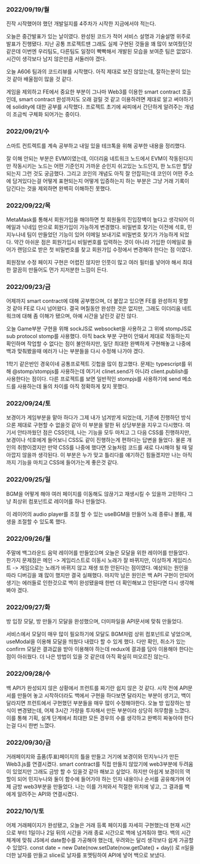 ### 2022/09/19/월

진작 시작했어야 했던 개발일지를 4주차가 시작한 지금에서야 적는다.

오늘은 중간발표가 있는 날이였다. 완성된 코드가 적어 서비스 설명과 기술설명 위주로 발표가 진행됐다. 지난 공통 프로젝트땐 그래도 실제 구현된 것들을 꽤 많이 보여줬던것 같은데 이번엔 우리팀도, 다른팀도 일정이 빡빡해서 개발된 모습을 보여준 팀은 없었다. 시간이 생각보다 남지 않은만큼 서둘러야 겠다.

오늘 A606 팀과의 코드리뷰를 시작했다. 아직 제대로 보진 않았는데, 잘하는분이 있는것 같아 배울점이 많을 것  같다.

게임을 제외하고 FE에서 중요한 부분이 그나마 Web3를 이용한 smart contract 호출인데, smart contract 완성까지도 오래 걸릴 것 같고 이용하려면 제대로 알고 써야하기에 solidity에 대한 공부를 시작했다. 프로젝트 초기에 싸피에서 간단하게 알려주는 개념이 조금씩 구체화 되어가는 중이다.



### 2022/09/21/수

스마트 컨트렉트를 계속 공부하고 내일 있을 테크톡을 위해 공부한 내용을 정리했다.

잘 이해 안되는 부분은 EVM이였는데, 이더리움 네트워크 노드에서 EVM이 작동된다지만 작동시키는 노드는 어떤 기준인지 가까운 순인지 쉬고있는 노드인지, 한 노드만 할당되는지 그런 것도 궁금했다. 그리고 코인의 개념도 아직 잘 안잡히는데 코인이 어떤 주소에 담겨있다는걸 어떻게 표현되는지 어떻게 입증하는지 하는 부분은 그냥 거래 기록이 담긴다는 것을 제외하면 완벽히 이해하진 못했다.



### 2022/09/22/목

MetaMask를 통해서 회원가입을 해야하면 첫 회원들의 진입장벽이 높다고 생각되어 이메일과 닉네임 만으로 회원가입이 가능하게 변경했다. 비밀번호 찾기는 이전에 석호, 민지누나네 팀이 만들었던 기능이 있어 이메일 보내기로 비밀번호 찾기가 가능하게 되었다. 약간 아쉬운 점은 회원가입시 비밀번호를 입력하는 것이 아니라 가입한 이메일로 들어가 랜덤으로 받은 첫 비밀번호를 찾고 회원가입 수정에서 변경해야 한다는 점 이였다.

회원정보 수정 페이지 구현은 어렵진 않지만 인풋이 많고 여러 필터를 넣어야 해서 최대한 깔끔히 만들어도 먼가 지저분한 느낌이 든다.



### 2022/09/23/금

어제까지 smart contract에 대해 공부했으며, 더 붙잡고 있으면 FE를 완성하지 못할 것 같아 FE로 다시 넘어왔다. 결국 며칠동안 완성한 것은 없지만, 그래도 이더리움 네트워크에 대해 좀 이해가 됐으며, 아예 시간을 날린것 같진 않다.

오늘 Game부분 구현을 위해 sockJS로 websocket을 사용하고 그 위에 stompJS로 sub protocol stomp를 사용했다. 아직 back 부분 구현이 안돼서 제대로 작동하는지 확인하며 작업할 수 없다는 점이 불안하지만, 일단 최대한 완벽하게 구현해놓고 나중에 백과 맞춰봤을때 에러가 나는 부분들을 다시 수정해 나가야 겠다.

1학기 같은반인 경욱이네 공통프로젝트 깃헙을 많이 참고했다. 문제는 typescript를 위해 @stomp/stompjs를 사용하는데 여기서 clinet.send가 아니라 client.publish를 사용한다는 점이다. 다른 프로젝트를 보면 일반적인 stompjs를 사용하기에 send 메소드를 사용하는데 둘의 차이를 아직 정확하게 찾지 못했다.



### 2022/09/24/토

보경이가 게임부분을 맡아 하다가 그제 내가 넘겨받게 되었는데, 기존에 진행하던 방식으론 제대로 구현할 수 없을것 같아 이 부분을 말한 뒤 상당부분을 지우고 다시했다. 여기서 안타까웠던 점은 CSS인데, 나는 기능을 모두 마치고 그 다음 CSS를 진행하지만, 보경이나 석호에게 들어보니 CSS도 같이 진행하는게 편하다는 답변을 들었다. 물론 개인의 취향이겠지만 만약 CSS를 나중에 했다면 오늘처럼 코드를 새로 다시해야 될 때 덜 아깝지 않을까 생각된다. 이 부분은 누가 맞고 틀리다를 얘기하긴 힘들겠지만 나는 아직까지 기능을 마치고 CSS에 들어가는게 좋은것 같다.



### 2022/09/25/일

BGM을 어떻게 해야 여러 페이지를 이동해도 않끊기고 재생시킬 수 있을까 고민하다 그냥 최상위 컴포넌트로 레이어를 하나 만들었다.

이 레이어의 audio player를 조절 할 수 있는 useBGM을 만들어 노래 종류나 볼륨, 재생을 조절할 수 있도록 했다.



### 2022/09/26/월

주말에 백그라운드 음악 레이어를 만들었으며 오늘은 모달을 위한 레이어를 만들었다. 한가지 문제점은 메인 -> 게임리스트로 이동시 노래가 잘 바뀌지만, 이상하게 게임리스트 -> 게임으로는 노래가 바뀌지 않고 재생 또한 안된다는 점이였다. 예상되는 원인을 따라 디버깅을 꽤 많이 했지만 결국 실패했다. 마지막 남은 원인은 백 API 구현이 안되어 생기는 에러들로 인한것으로 백이 완성됐을때 한번 더 확인해보고 안된다면 다시 생각해 봐야 겠다.



### 2022/09/27/화

방 입장 모달, 방 만들기 모달을 완성했으며, 더미파일을 API문서에 맞춰 만들었다.

서비스에서 모달이 매우 많이 필요하기에 모달도 BGM처럼 상위 컴포넌트로 넣었으며, useModal을 이용해 모달을 띄웠다 내렸다 할 수 있게 했다. 다만 확인, 취소가 있는 confirm 모달은 결과값을 받아 이용해야 하는데 redux에 결과를 담아 이용해야 한다는 점이 아쉬웠다. 더 나은 방법이 있을 것 같은데 아직 확실히 떠오르진 않는다.



### 2022/09/28/수

백 API가 완성되지 않은 상황에서 프런트를 짜기란 쉽지 않은 것 같다. 시작 전에 API문서를 만들어 놓고 시작하더라도 백에서 구현을 하다보면 달라지는 부분이 생기고, 백이 달라지면 프런트에서 구현했던 부분들을 매우 많이 수정해야한다. 오늘 방 입장하는 방식이 변경됐는데, 어제 3시간 가량을 투자해서 만든 부분이라 상당히 허무함을 느꼈다. 이를 통해 기획, 설계 단계에서 최대한 모든 경우의 수를 생각하고 완벽히 짜놓아야 한다는걸 다시 한번 느꼈다.



### 2022/09/30/금

거래페이지와 출품(투표)페이지의 틀을 만들고 거기에 보경이와 민지누나가 만든 Web3.js를 연결시켰다. smart contract를 직접 만들지 않았기에 web3부분에 두려움이 있었지만 그래도 금방 할 수 있을것 같아 해보고 싶었다. 하지만 아쉽게 보경이의 역할이 되어 민지누나와 둘이 함수에 들어가야 하는 인자 내용이나 순서를 공유해가며 어제 금방 web3부분을 만들었다. 나는 이를 가져와서 적절한 위치에 넣고, 그 결과를 백에게 알려주는 API와 연결시켰다.



### 2022/10/1/토

어제 거래페이지가 완성됐고, 오늘은 거래 등록 페이지를 자세히 구현했는데 현재 시간으로 부터 1일이나 2일 뒤의 시간을 거래 종료 시간으로 백에 넘겨줘야 했다. 백의 시간 체계에 맞춰 JS에서 date함수를 가공해야 했는데, 우려와는 달리 생각보다 쉽게 가공할 수 있었다. const date = new Date(now.setDate(now.getDate() + day)) 로 n일을 더한 날자를 만들고 slice로 날자를 포멧팅하여 API에 넣어 백으로 보냈다.